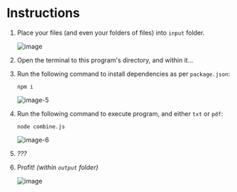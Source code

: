 # Instructions

1.  Place your files (and even your folders of files) into `input` folder.

    ![image](https://github.com/user-attachments/assets/a3db5eec-68fd-4cd7-a31c-fd75fc69de1b)

2.  Open the terminal to this program's directory, and within it...

3.  Run the following command to install dependencies as per `package.json`:

        npm i

    ![image-5](https://github.com/user-attachments/assets/9adf339e-5138-4369-b0eb-a1b5ca8b5ec6)

4.  Run the following command to execute program, and either `txt` or `pdf`:

        node combine.js

    ![image-6](https://github.com/user-attachments/assets/41269cf3-02cc-4e63-b695-b5e066d3a25d)

5.  _???_

6.  Profit! _(within `output` folder)_

    ![image](https://github.com/user-attachments/assets/6f015769-8399-4f30-b8ec-cc3e37f14942)
